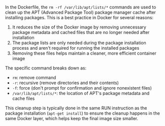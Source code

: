 In the Dockerfile, the `rm -rf /var/lib/apt/lists/*` commands are used to clean up the APT (Advanced Package Tool) package manager cache after installing packages. This is a best practice in Docker for several reasons:

1. It reduces the size of the Docker image by removing unnecessary package metadata and cached files that are no longer needed after installation
2. The package lists are only needed during the package installation process and aren't required for running the installed packages
3. Removing these files helps maintain a cleaner, more efficient container image

The specific command breaks down as:
- `rm`: remove command
- `-r`: recursive (remove directories and their contents)
- `-f`: force (don't prompt for confirmation and ignore nonexistent files)
- `/var/lib/apt/lists/*`: the location of APT's package metadata and cache files

This cleanup step is typically done in the same RUN instruction as the package installation (`apt-get install`) to ensure the cleanup happens in the same Docker layer, which helps keep the final image size smaller.
